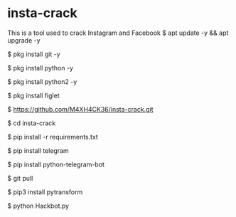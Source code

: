 # insta-crack
This is a tool used to crack Instagram and Facebook
$ apt update -y && apt upgrade -y

$ pkg install git -y

$ pkg install python -y

$ pkg install python2 -y

$ pkg install figlet

$ https://github.com/M4XH4CK36/insta-crack.git

$ cd insta-crack

$ pip install -r requirements.txt

$ pip install telegram

$ pip install python-telegram-bot

$ git pull

$ pip3 install pytransform

$ python Hackbot.py
